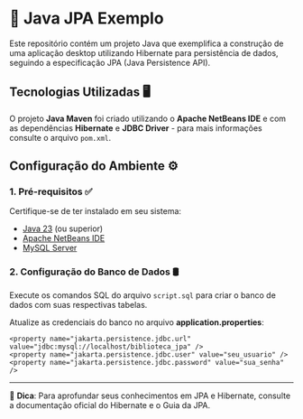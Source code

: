 # 🚀 Java JPA Exemplo

Este repositório contém um projeto Java que exemplifica a construção de uma aplicação desktop utilizando Hibernate para persistência de dados, seguindo a especificação JPA (Java Persistence API).

## Tecnologias Utilizadas 🖥️
O projeto **Java Maven** foi criado utilizando o **Apache NetBeans IDE** e com as dependências **Hibernate** e **JDBC Driver** - para mais informações consulte o arquivo `pom.xml`.

## Configuração do Ambiente ⚙️

### 1. Pré-requisitos ✅
Certifique-se de ter instalado em seu sistema:
- [Java 23](https://www.oracle.com/br/java/technologies/downloads/) (ou superior)
- [Apache NetBeans IDE](https://netbeans.apache.org/front/main/index.html)
- [MySQL Server](https://www.mysql.com)

### 2. Configuração do Banco de Dados 🛢️
Execute os comandos SQL do arquivo `script.sql` para criar o banco de dados com suas respectivas  tabelas.

Atualize as credenciais do banco no arquivo **application.properties**:
```properties
<property name="jakarta.persistence.jdbc.url" value="jdbc:mysql://localhost/biblioteca_jpa" />
<property name="jakarta.persistence.jdbc.user" value="seu_usuario" />
<property name="jakarta.persistence.jdbc.password" value="sua_senha" />
```

---
📌 **Dica**: Para aprofundar seus conhecimentos em JPA e Hibernate, consulte a documentação oficial do Hibernate e o Guia da JPA.

